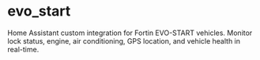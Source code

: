 # evo_start
Home Assistant custom integration for Fortin EVO-START vehicles. Monitor lock status, engine, air conditioning, GPS location, and vehicle health in real-time.
